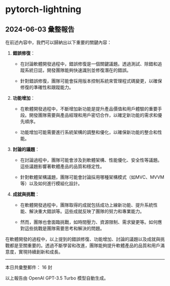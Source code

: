 # pytorch-lightning

## 2024-06-03 彙整報告

在前述內容中，我們可以歸納出以下重要的關鍵內容：



1. **錯誤修復**：

   - 在討論軟體開發過程中，錯誤修復是一個關鍵議題。透過測試、除錯和追蹤系統日誌，開發團隊能夠快速識別並修復潛在的錯誤。

   - 針對錯誤修復，團隊可能會採用版本控制系統來管理程式碼變更，以確保修復的準確性和跟蹤能力。



2. **功能增加**：

   - 在軟體開發過程中，不斷增加新功能是提升產品價值和用戶體驗的重要手段。開發團隊需要與產品經理和用戶密切合作，以確定新功能的需求和優先順序。

   - 功能增加可能需要進行系統架構的調整和優化，以確保新功能的整合和性能。



3. **討論的議題**：

   - 在討論過程中，團隊可能會涉及到軟體架構、性能優化、安全性等議題。這些議題影響著軟體產品的品質和穩定性。

   - 針對軟體架構議題，團隊可能會討論採用哪種架構模式（如MVC、MVVM等）以及如何進行模組化設計。



4. **成就與挑戰**：

   - 在軟體開發過程中，團隊取得的成就包括成功上線新功能、提升系統性能、解決重大錯誤等。這些成就反映了團隊的努力和專業能力。

   - 然而，團隊也會面臨挑戰，如時間壓力、資源限制、需求變更等。如何應對這些挑戰是團隊需要思考和解決的問題。



在軟體開發的過程中，以上提到的錯誤修復、功能增加、討論的議題以及成就與挑戰都是至關重要的。透過不斷學習和改進，團隊能夠提升軟體產品的品質和用戶滿意度，實現持續創新和成長。



---



本日共彙整郵件： 16 封



以上報告由 OpenAI GPT-3.5 Turbo 模型自動生成。